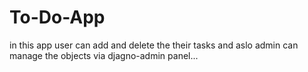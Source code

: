 # To-Do-App
in this app user can add and delete the their tasks and aslo admin can manage the objects via djagno-admin panel...

